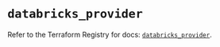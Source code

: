 # `databricks_provider`

Refer to the Terraform Registry for docs: [`databricks_provider`](https://registry.terraform.io/providers/databricks/databricks/1.45.0/docs/resources/provider).
